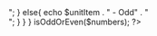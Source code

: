 <?php
/**
* Write a PHP function to find if number is odd or even.
* Number should be present in an array.
* Pass array as parameter to that function.
* Function Name should be : isOddOrEven($number)
* For each element echo whether its odd or even.
* E.g. if array is [9, 2, 3, 8]
* 9 - Odd
* 2 - even
* 3 - Odd
* 8 - Even
*/

$numbers = array(9, 2, 3, 8);

function isOddOrEven($numbers) {

foreach ($numbers as $unitItem) {
	
	if ($unitItem%2 == 0) {
		
		echo $unitItem . " - Even" . "<br>";
		
	}
	else{

		echo $unitItem . " - Odd" . "<br>";

	}
}


}

isOddOrEven($numbers);

?>
